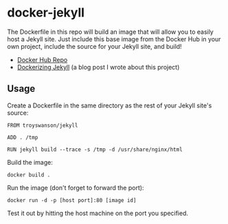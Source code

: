 # docker-jekyll

The Dockerfile in this repo will build an image that will allow you to easily host a Jekyll site. Just include this base image from the Docker Hub in your own project, include the source for your Jekyll site, and build!

* [Docker Hub Repo](https://registry.hub.docker.com/u/troyswanson/jekyll/)
* [Dockerizing Jekyll](http://troy.im/2014/09/21/dockerizing-jekyll/) (a blog post I wrote about this project)

## Usage

Create a Dockerfile in the same directory as the rest of your Jekyll site's source:

```
FROM troyswanson/jekyll

ADD . /tmp

RUN jekyll build --trace -s /tmp -d /usr/share/nginx/html
```

Build the image:

```
docker build .
```

Run the image (don't forget to forward the port):

```
docker run -d -p [host port]:80 [image id]
```

Test it out by hitting the host machine on the port you specified.
